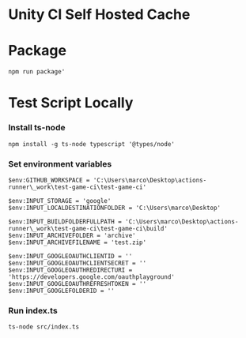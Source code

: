 # Unity CI Self Hosted Cache

# Package
```
npm run package'
```

# Test Script Locally

### Install ts-node
```
npm install -g ts-node typescript '@types/node'
```

### Set environment variables
```
$env:GITHUB_WORKSPACE = 'C:\Users\marco\Desktop\actions-runner\_work\test-game-ci\test-game-ci'

$env:INPUT_STORAGE = 'google'
$env:INPUT_LOCALDESTINATIONFOLDER = 'C:\Users\marco\Desktop'

$env:INPUT_BUILDFOLDERFULLPATH = 'C:\Users\marco\Desktop\actions-runner\_work\test-game-ci\test-game-ci\build'
$env:INPUT_ARCHIVEFOLDER = 'archive'
$env:INPUT_ARCHIVEFILENAME = 'test.zip'

$env:INPUT_GOOGLEOAUTHCLIENTID = ''
$env:INPUT_GOOGLEOAUTHCLIENTSECRET = ''
$env:INPUT_GOOGLEOAUTHREDIRECTURI = 'https://developers.google.com/oauthplayground'
$env:INPUT_GOOGLEOAUTHREFRESHTOKEN = ''
$env:INPUT_GOOGLEFOLDERID = ''
```

### Run index.ts

```
ts-node src/index.ts
```